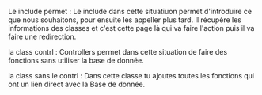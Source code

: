 Le include permet : Le include dans cette situatiuon permet d'introduire ce que nous souhaitons, 
pour ensuite les appeller plus tard. Il récupère les informations des classes et
c'est cette page là qui va faire l'action puis il va faire une redirection.

la class contrl :
Controllers permet dans cette situation de faire des fonctions sans utiliser la base de donnée.

la class sans le contrl :
Dans cette classe tu ajoutes toutes les fonctions qui ont un lien direct avec la Base de donnée.